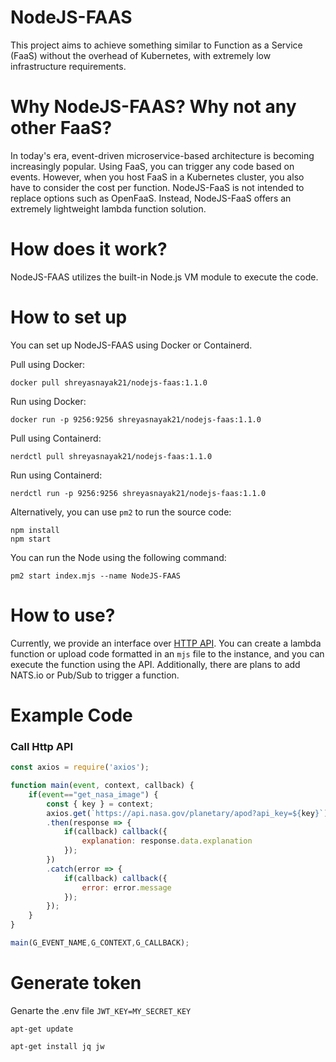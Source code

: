 # NodeJS-FAAS
This project aims to achieve something similar to Function as a Service (FaaS) without the overhead of Kubernetes, with extremely low infrastructure requirements.

# Why NodeJS-FAAS? Why not any other FaaS?
In today's era, event-driven microservice-based architecture is becoming increasingly popular. Using FaaS, you can trigger any code based on events. However, when you host FaaS in a Kubernetes cluster, you also have to consider the cost per function. NodeJS-FaaS is not intended to replace options such as OpenFaaS. Instead, NodeJS-FaaS offers an extremely lightweight lambda function solution.

# How does it work?
NodeJS-FAAS utilizes the built-in Node.js VM module to execute the code.

# How to set up
You can set up NodeJS-FAAS using Docker or Containerd.

Pull using Docker:

```
docker pull shreyasnayak21/nodejs-faas:1.1.0
```

Run using Docker:

```
docker run -p 9256:9256 shreyasnayak21/nodejs-faas:1.1.0
```

Pull using Containerd:

```
nerdctl pull shreyasnayak21/nodejs-faas:1.1.0
```

Run using Containerd:

```
nerdctl run -p 9256:9256 shreyasnayak21/nodejs-faas:1.1.0
```

Alternatively, you can use `pm2` to run the source code:

```
npm install
npm start
```

You can run the Node using the following command:

```
pm2 start index.mjs --name NodeJS-FAAS
```

# How to use?
Currently, we provide an interface over [HTTP API](openapi.json). You can create a lambda function or upload code formatted in an `mjs` file to the instance, and you can execute the function using the API. Additionally, there are plans to add NATS.io or Pub/Sub to trigger a function.

# Example Code

### Call Http API

```mjs
const axios = require('axios');

function main(event, context, callback) {
    if(event=="get_nasa_image") {
        const { key } = context;
        axios.get(`https://api.nasa.gov/planetary/apod?api_key=${key}`)
        .then(response => {
            if(callback) callback({
                explanation: response.data.explanation
            });
        })
        .catch(error => {
            if(callback) callback({
                error: error.message
            });
        });   
    }
}

main(G_EVENT_NAME,G_CONTEXT,G_CALLBACK);
```

# Generate token
Genarte the .env file 
`JWT_KEY=MY_SECRET_KEY`

`apt-get update`

`apt-get install jq jw`